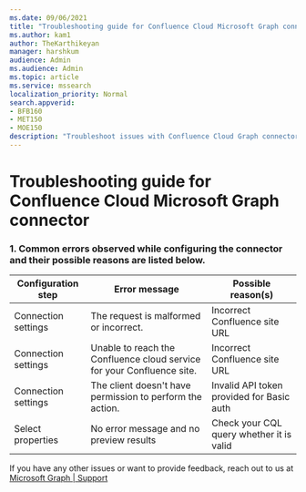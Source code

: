 ```yaml
---
ms.date: 09/06/2021
title: "Troubleshooting guide for Confluence Cloud Microsoft Graph connector"
ms.author: kam1
author: TheKarthikeyan
manager: harshkum
audience: Admin
ms.audience: Admin
ms.topic: article
ms.service: mssearch
localization_priority: Normal
search.appverid:
- BFB160
- MET150
- MOE150
description: "Troubleshoot issues with Confluence Cloud Graph connector for Microsoft Search"
---
```


# Troubleshooting guide for Confluence Cloud Microsoft Graph connector

### 1. **Common errors observed while configuring the connector and their possible reasons are listed below.**

| Configuration step | Error message | Possible reason(s) |
| ------------ | ------------ | ------------ |
| Connection settings | The request is malformed or incorrect. | Incorrect Confluence site URL |
| Connection settings | Unable to reach the Confluence cloud service for your Confluence site. | Incorrect Confluence site URL |
| Connection settings | The client doesn't have permission to perform the action. | Invalid API token provided for Basic auth |
| Select properties | No error message and no preview results | Check your CQL query whether it is valid |

If you have any other issues or want to provide feedback, reach out to us at 
[Microsoft Graph | Support](https://developer.microsoft.com/en-us/graph/support)